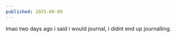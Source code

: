 ```yaml
---
published: 2025-08-09
---
```


lmao two days ago i said i would journal, i didnt end up journalling.